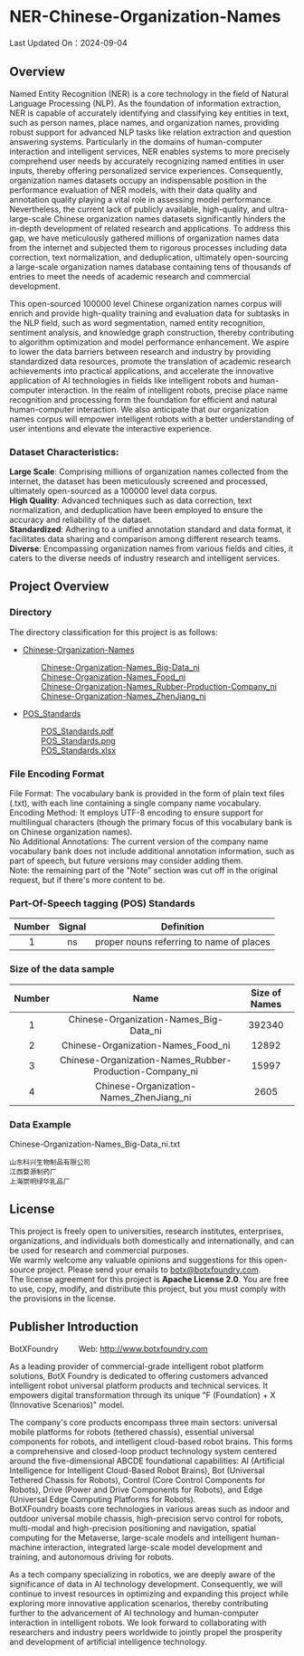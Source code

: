 # NER-Chinese-Organization-Names

Last Updated On：2024-09-04

## Overview

Named Entity Recognition (NER) is a core technology in the field of Natural Language Processing (NLP). As the foundation of information extraction, NER is capable of accurately identifying and classifying key entities in text, such as person names, place names, and organization names, providing robust support for advanced NLP tasks like relation extraction and question answering systems. Particularly in the domains of human-computer interaction and intelligent services, NER enables systems to more precisely comprehend user needs by accurately recognizing named entities in user inputs, thereby offering personalized service experiences. Consequently, organization names datasets occupy an indispensable position in the performance evaluation of NER models, with their data quality and annotation quality playing a vital role in assessing model performance. Nevertheless, the current lack of publicly available, high-quality, and ultra-large-scale Chinese organization names datasets significantly hinders the in-depth development of related research and applications. To address this gap, we have meticulously gathered millions of organization names data from the internet and subjected them to rigorous processes including data correction, text normalization, and deduplication, ultimately open-sourcing a large-scale organization names database containing tens of thousands of entries to meet the needs of academic research and commercial development.

This open-sourced 100000 level Chinese organization names corpus will enrich and provide high-quality training and evaluation data for subtasks in the NLP field, such as word segmentation, named entity recognition, sentiment analysis, and knowledge graph construction, thereby contributing to algorithm optimization and model performance enhancement. We aspire to lower the data barriers between research and industry by providing standardized data resources, promote the translation of academic research achievements into practical applications, and accelerate the innovative application of AI technologies in fields like intelligent robots and human-computer interaction. In the realm of intelligent robots, precise place name recognition and processing form the foundation for efficient and natural human-computer interaction. We also anticipate that our organization names corpus will empower intelligent robots with a better understanding of user intentions and elevate the interactive experience.


### Dataset Characteristics:
**Large Scale**: Comprising millions of organization names collected from the internet, the dataset has been meticulously screened and processed, ultimately open-sourced as a 100000 level data corpus.
<br> 
**High Quality**: Advanced techniques such as data correction, text normalization, and deduplication have been employed to ensure the accuracy and reliability of the dataset.
<br> 
**Standardized**: Adhering to a unified annotation standard and data format, it facilitates data sharing and comparison among different research teams.
<br> 
**Diverse**: Encompassing organization names from various fields and cities, it caters to the diverse needs of industry research and intelligent services.




## Project Overview
### Directory

The directory classification for this project is as follows:

* [Chinese-Organization-Names](/Chinese-Organization-Names) 

     &emsp;&emsp;  [Chinese-Organization-Names_Big-Data_ni](Chinese-Organization-Names/Chinese-Organization-Names_Big-Data_ni.txt)
     <br> 
     &emsp;&emsp;  [Chinese-Organization-Names_Food_ni](Chinese-Organization-Names_Food_ni.txt)
     <br> 
     &emsp;&emsp;  [Chinese-Organization-Names_Rubber-Production-Company_ni](Chinese-Organization-Names_Rubber-Production-Company_ni.txt)
     <br> 
     &emsp;&emsp;  [Chinese-Organization-Names_ZhenJiang_ni](Chinese-Organization-Names/Chinese-Organization-Names_ZhenJiang_ni.txt)
     <br> 

* [POS_Standards](/POS_Standards)

     &emsp;&emsp;  [POS_Standards.pdf](POS_Standards/POS_Standards.pdf)
     <br> 
     &emsp;&emsp;  [POS_Standards.png](POS_Standards/POS_Standards.png)
     <br> 
     &emsp;&emsp;  [POS_Standards.xlsx](POS_Standards/POS_Standards.xlsx)
     
### File Encoding Format

File Format: The vocabulary bank is provided in the form of plain text files (.txt), with each line containing a single company name vocabulary.
<br> 
Encoding Method: It employs UTF-8 encoding to ensure support for multilingual characters (though the primary focus of this vocabulary bank is on Chinese organization names).
<br> 
No Additional Annotations: The current version of the company name vocabulary bank does not include additional annotation information, such as part of speech, but future versions may consider adding them.
<br> 
Note: the remaining part of the "Note" section was cut off in the original request, but if there's more content to be.
<br> 

### Part-Of-Speech tagging (POS) Standards
                                                                                        
| Number |Signal | Definition |
|:--:| :--: | :--:|
| 1 | ns | proper nouns referring to name of places|

### Size of the data sample

|   Number  |   Name   |   Size of Names  |
|:--:| :--: | :--:|      
| 1  | Chinese-Organization-Names_Big-Data_ni |392340|
| 2 | Chinese-Organization-Names_Food_ni |12892|
| 3  | Chinese-Organization-Names_Rubber-Production-Company_ni |15997|
| 4  | Chinese-Organization-Names_ZhenJiang_ni   |2605|

### Data Example

Chinese-Organization-Names_Big-Data_ni.txt

```
山东科兴生物制品有限公司
江西婺源制药厂
上海崇明绿华乳品厂
```

## License

This project is freely open to universities, research institutes, enterprises, organizations, and individuals both domestically and internationally, and can be used for research and commercial purposes.
<br>
We warmly welcome any valuable opinions and suggestions for this open-source project. Please send your emails to botx@botxfoundry.com.
<br>
The license agreement for this project is **Apache License 2.0**. You are free to use, copy, modify, and distribute this project, but you must comply with the provisions in the license.
<br>

## Publisher Introduction

BotXFoundry      &emsp;&emsp;   Web: http://www.botxfoundry.com

As a leading provider of commercial-grade intelligent robot platform solutions, BotX Foundry is dedicated to offering customers advanced intelligent robot universal platform products and technical services. It empowers digital transformation through its unique "F (Foundation) + X (Innovative Scenarios)" model.

The company's core products encompass three main sectors: universal mobile platforms for robots (tethered chassis), essential universal components for robots, and intelligent cloud-based robot brains. This forms a comprehensive and closed-loop product technology system centered around the five-dimensional ABCDE foundational capabilities: AI (Artificial Intelligence for Intelligent Cloud-Based Robot Brains), Bot (Universal Tethered Chassis for Robots), Control (Core Control Components for Robots), Drive (Power and Drive Components for Robots), and Edge (Universal Edge Computing Platforms for Robots).
<br> 
BotXFoundry boasts core technologies in various areas such as indoor and outdoor universal mobile chassis, high-precision servo control for robots, multi-modal and high-precision positioning and navigation, spatial computing for the Metaverse, large-scale models and intelligent human-machine interaction, integrated large-scale model development and training, and autonomous driving for robots.

As a tech company specializing in robotics, we are deeply aware of the significance of data in AI technology development. Consequently, we will continue to invest resources in optimizing and expanding this project while exploring more innovative application scenarios, thereby contributing further to the advancement of AI technology and human-computer interaction in intelligent robots. We look forward to collaborating with researchers and industry peers worldwide to jointly propel the prosperity and development of artificial intelligence technology.